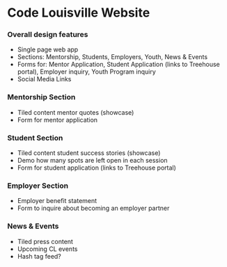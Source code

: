 # Code Louisville Website

### Overall design features

* Single page web app
* Sections: Mentorship, Students, Employers, Youth, News & Events
* Forms for: Mentor Application, Student Application (links to Treehouse portal), Employer inquiry, Youth Program inquiry
* Social Media Links

### Mentorship Section

* Tiled content mentor quotes (showcase)
* Form for mentor application

### Student Section

* Tiled content student success stories (showcase)
* Demo how many spots are left open in each session
* Form for student application (links to Treehouse portal)

### Employer Section

* Employer benefit statement
* Form to inquire about becoming an employer partner

### News & Events

* Tiled press content 
* Upcoming CL events
* Hash tag feed?